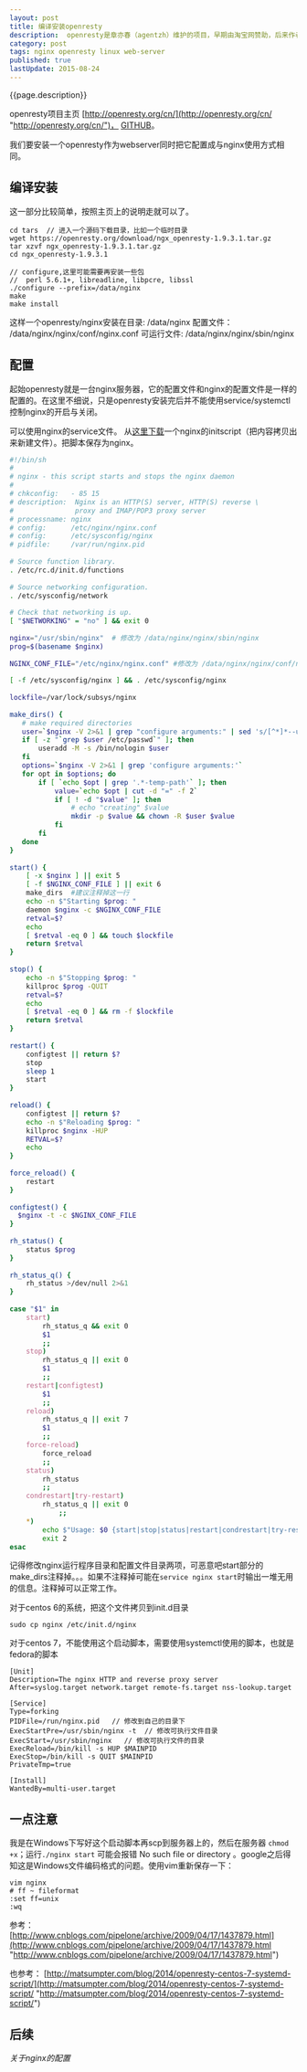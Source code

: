 ```yaml
---
layout: post
title: 编译安装openresty
description:  openresty是章亦春（agentzh）维护的项目，早期由淘宝网赞助，后来作者加入cloudflare公司后，也就由该公司支持了。这是一个扩展nginx的项目，在nginx的基础上添加很多作者开发的模块。该项目目前有很多公司在使用。
category: post
tags: nginx openresty linux web-server
published: true
lastUpdate: 2015-08-24
---
```

{{page.description}}

openresty项目主页 [http://openresty.org/cn/](http://openresty.org/cn/ "http://openresty.org/cn/")， [GITHUB](http://github.com/agentzh/openresty.org "http://github.com/agentzh/openresty.org")。

我们要安装一个openresty作为webserver同时把它配置成与nginx使用方式相同。

## 编译安装 ##
这一部分比较简单，按照主页上的说明走就可以了。

```
cd tars  // 进入一个源码下载目录，比如一个临时目录
wget https://openresty.org/download/ngx_openresty-1.9.3.1.tar.gz
tar xzvf ngx_openresty-1.9.3.1.tar.gz
cd ngx_openresty-1.9.3.1

// configure,这里可能需要再安装一些包
//  perl 5.6.1+, libreadline, libpcre, libssl
./configure --prefix=/data/nginx
make
make install
```
这样一个openresty/nginx安装在目录: /data/nginx
配置文件： /data/nginx/nginx/conf/nginx.conf
可运行文件: /data/nginx/nginx/sbin/nginx

## 配置 ##
起始openresty就是一台nginx服务器，它的配置文件和nginx的配置文件是一样的配置的。在这里不细说，只是openresty安装完后并不能使用service/systemctl控制nginx的开启与关闭。

可以使用nginx的service文件。 从[这里下载](http://wiki.nginx.org/InitScripts "http://wiki.nginx.org/InitScripts")一个nginx的initscript（把内容拷贝出来新建文件）。把脚本保存为nginx。


```bash
#!/bin/sh
#
# nginx - this script starts and stops the nginx daemon
#
# chkconfig:   - 85 15 
# description:  Nginx is an HTTP(S) server, HTTP(S) reverse \
#               proxy and IMAP/POP3 proxy server
# processname: nginx
# config:      /etc/nginx/nginx.conf
# config:      /etc/sysconfig/nginx
# pidfile:     /var/run/nginx.pid
 
# Source function library.
. /etc/rc.d/init.d/functions
 
# Source networking configuration.
. /etc/sysconfig/network
 
# Check that networking is up.
[ "$NETWORKING" = "no" ] && exit 0
 
nginx="/usr/sbin/nginx"  # 修改为 /data/nginx/nginx/sbin/nginx
prog=$(basename $nginx)
 
NGINX_CONF_FILE="/etc/nginx/nginx.conf" #修改为 /data/nginx/nginx/conf/nginx.conf
 
[ -f /etc/sysconfig/nginx ] && . /etc/sysconfig/nginx
 
lockfile=/var/lock/subsys/nginx
 
make_dirs() {
   # make required directories
   user=`$nginx -V 2>&1 | grep "configure arguments:" | sed 's/[^*]*--user=\([^ ]*\).*/\1/g' -`
   if [ -z "`grep $user /etc/passwd`" ]; then
       useradd -M -s /bin/nologin $user
   fi
   options=`$nginx -V 2>&1 | grep 'configure arguments:'`
   for opt in $options; do
       if [ `echo $opt | grep '.*-temp-path'` ]; then
           value=`echo $opt | cut -d "=" -f 2`
           if [ ! -d "$value" ]; then
               # echo "creating" $value
               mkdir -p $value && chown -R $user $value
           fi
       fi
   done
}
 
start() {
    [ -x $nginx ] || exit 5
    [ -f $NGINX_CONF_FILE ] || exit 6
    make_dirs  #建议注释掉这一行
    echo -n $"Starting $prog: "
    daemon $nginx -c $NGINX_CONF_FILE
    retval=$?
    echo
    [ $retval -eq 0 ] && touch $lockfile
    return $retval
}
 
stop() {
    echo -n $"Stopping $prog: "
    killproc $prog -QUIT
    retval=$?
    echo
    [ $retval -eq 0 ] && rm -f $lockfile
    return $retval
}
 
restart() {
    configtest || return $?
    stop
    sleep 1
    start
}
 
reload() {
    configtest || return $?
    echo -n $"Reloading $prog: "
    killproc $nginx -HUP
    RETVAL=$?
    echo
}
 
force_reload() {
    restart
}
 
configtest() {
  $nginx -t -c $NGINX_CONF_FILE
}
 
rh_status() {
    status $prog
}
 
rh_status_q() {
    rh_status >/dev/null 2>&1
}
 
case "$1" in
    start)
        rh_status_q && exit 0
        $1
        ;;
    stop)
        rh_status_q || exit 0
        $1
        ;;
    restart|configtest)
        $1
        ;;
    reload)
        rh_status_q || exit 7
        $1
        ;;
    force-reload)
        force_reload
        ;;
    status)
        rh_status
        ;;
    condrestart|try-restart)
        rh_status_q || exit 0
            ;;
    *)
        echo $"Usage: $0 {start|stop|status|restart|condrestart|try-restart|reload|force-reload|configtest}"
        exit 2
esac
```

记得修改nginx运行程序目录和配置文件目录两项，可恶意吧start部分的make_dirs注释掉。。。如果不注释掉可能在```service nginx start```时输出一堆无用的信息。注释掉可以正常工作。

对于centos 6的系统，把这个文件拷贝到init.d目录

```
sudo cp nginx /etc/init.d/nginx
```
对于centos 7，不能使用这个启动脚本，需要使用systemctl使用的脚本，也就是fedora的脚本

```
[Unit]
Description=The nginx HTTP and reverse proxy server
After=syslog.target network.target remote-fs.target nss-lookup.target
 
[Service]
Type=forking
PIDFile=/run/nginx.pid   // 修改到自己的目录下
ExecStartPre=/usr/sbin/nginx -t  // 修改可执行文件目录
ExecStart=/usr/sbin/nginx   // 修改可执行文件的目录
ExecReload=/bin/kill -s HUP $MAINPID
ExecStop=/bin/kill -s QUIT $MAINPID
PrivateTmp=true
 
[Install]
WantedBy=multi-user.target
```

## 一点注意 ##
我是在Windows下写好这个启动脚本再scp到服务器上的，然后在服务器 ```chmod +x```；运行```./nginx start``` 可能会报错 No such file or directory 。google之后得知这是Windows文件编码格式的问题。使用vim重新保存一下：

```
vim nginx
# ff ~ fileformat
:set ff=unix
:wq
```

参考： [http://www.cnblogs.com/pipelone/archive/2009/04/17/1437879.html](http://www.cnblogs.com/pipelone/archive/2009/04/17/1437879.html "http://www.cnblogs.com/pipelone/archive/2009/04/17/1437879.html")

也参考： [http://matsumpter.com/blog/2014/openresty-centos-7-systemd-script/](http://matsumpter.com/blog/2014/openresty-centos-7-systemd-script/ "http://matsumpter.com/blog/2014/openresty-centos-7-systemd-script/")

## 后续 ##
*关于nginx的配置*
